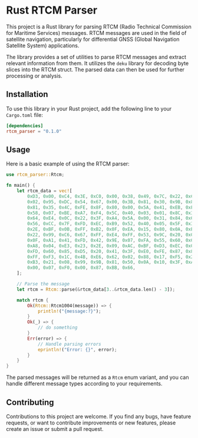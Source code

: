 # Rust RTCM Parser

This project is a Rust library for parsing RTCM (Radio Technical Commission for Maritime Services) messages. RTCM messages are used in the field of satellite navigation, particularly for differential GNSS (Global Navigation Satellite System) applications.

The library provides a set of utilities to parse RTCM messages and extract relevant information from them. It utilizes the `deku` library for decoding byte slices into the RTCM struct. The parsed data can then be used for further processing or analysis.

## Installation

To use this library in your Rust project, add the following line to your `Cargo.toml` file:

```toml
[dependencies]
rtcm_parser = "0.1.0"
```

## Usage

Here is a basic example of using the RTCM parser:

```rust
use rtcm_parser::Rtcm;

fn main() {
    let rtcm_data = vec![
        0xD3, 0x00, 0xC4, 0x3E, 0xC0, 0x00, 0x38, 0x49, 0x7C, 0x22, 0xC0, 0x69, 0x66, 0xE9, 0x70,
        0x02, 0x95, 0xDC, 0x54, 0x67, 0x00, 0x3B, 0x81, 0x30, 0x9B, 0x84, 0xC1, 0x27, 0x6D, 0xDD,
        0x81, 0x35, 0x4C, 0xFE, 0x8F, 0x80, 0x00, 0x5A, 0x41, 0xEB, 0xFF, 0xEF, 0x03, 0x16, 0xD3,
        0x58, 0x07, 0xBE, 0xA7, 0xF4, 0x5C, 0x40, 0x03, 0x01, 0x8C, 0x3A, 0xFF, 0x80, 0x32, 0xCF,
        0x64, 0xE4, 0x0C, 0x22, 0x3F, 0xA4, 0x5A, 0x00, 0x31, 0x84, 0x01, 0x67, 0xFB, 0x41, 0xC4,
        0x56, 0xCC, 0x7F, 0xFD, 0xEC, 0xB9, 0x52, 0x40, 0x05, 0x5F, 0x30, 0xC2, 0xC1, 0x3E, 0x22,
        0x2E, 0xBF, 0x0B, 0xFF, 0xB2, 0x0F, 0xEA, 0x15, 0x80, 0x0A, 0xE0, 0x04, 0x75, 0xFE, 0x50,
        0x22, 0x99, 0xC6, 0x67, 0xFF, 0xE4, 0xFF, 0x53, 0x9C, 0x20, 0x00, 0x80, 0x00, 0x0F, 0xE0,
        0x0F, 0xA1, 0x41, 0xFD, 0x42, 0x9E, 0x07, 0xFA, 0x55, 0x60, 0x01, 0x48, 0x6A, 0x71, 0x7F,
        0xA8, 0x04, 0xE3, 0x23, 0x2E, 0x09, 0xAC, 0xBF, 0xD3, 0xEC, 0x00, 0x28, 0x82, 0x45, 0x07,
        0xFD, 0x60, 0x85, 0xD5, 0x20, 0x41, 0x3F, 0xE0, 0xFE, 0x87, 0x88, 0x7F, 0x7C, 0x45, 0x06,
        0xFF, 0xF3, 0x1C, 0x4B, 0xE6, 0x62, 0x02, 0x88, 0x17, 0xF5, 0x28, 0x80, 0x04, 0xE0, 0x9E,
        0xB3, 0x21, 0x08, 0x99, 0x9B, 0x81, 0x50, 0x0A, 0x10, 0x3F, 0xA6, 0xD8, 0x10, 0x00, 0x40,
        0x00, 0x07, 0xF0, 0x00, 0x87, 0xBB, 0x66,
    ];

    // Parse the message
    let rtcm = Rtcm::parse(&rtcm_data[3..&rtcm_data.len() - 3]);

    match rtcm {
        Ok(Rtcm::Rtcm1004(message)) => {
            println!("{message:?}");
        }
        Ok(_) => {
            // do something
        }
        Err(error) => {
            // Handle parsing errors
            eprintln!("Error: {}", error);
        }
    }
}
```

The parsed messages will be returned as a `Rtcm` enum variant, and you can handle different message types according to your requirements.

## Contributing

Contributions to this project are welcome. If you find any bugs, have feature requests, or want to contribute improvements or new features, please create an issue or submit a pull request.